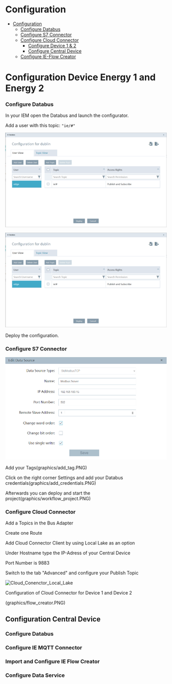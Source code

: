 # Configuration

- [Configuration](#configuration)
    - [Configure Databus](#configure-databus)
    - [Configure S7 Connector](#configure-s7connector)
    - [Configure Cloud Connector ](#configure-cloudconnector)
      - [Configure Device 1 & 2](#configure-cloudconnector-send-data)
      - [Configure Central Device](#configure-central-get-data)
    - [Configure IE-Flow Creator](#ie-flow-creator)
   
# Configuration Device Energy 1 and Energy 2 

### Configure Databus

In your IEM open the Databus and launch the configurator.

Add a user with this topic:
`"ie/#"`

![ie_databus_user](graphics/IE_Databus.PNG)

![ie_databus](graphics/IE_Databus.PNG)

Deploy the configuration.

### Configure S7 Connector

![](graphics/add_data_source.PNG)

Add your Tags(graphics/add_tag.PNG) 

Click on the right corner Settings and add your Databus credentials(graphics/add_credentials.PNG)

Afterwards you can deploy and start the project(graphics/workflow_project.PNG)


### Configure Cloud Connector 

Add a Topics in the Bus Adapter

Create one Route

Add Cloud Connector Client by using Local Lake as an option

Under Hostname type the IP-Adress of your Central Device

Port Number is 9883 

Switch to the tab "Advanced" and configure your Publish Topic

![Cloud_Conenctor_Local_Lake](graphics/.PNG)


Configuration of Cloud Connector for Device 1 and Device 2 

(graphics/flow_creator.PNG)

## Configuration Central Device 


### Configure Databus

### 

### Configure IE MQTT Connector

### Import and Configure IE Flow Creator

### Configure Data Service

